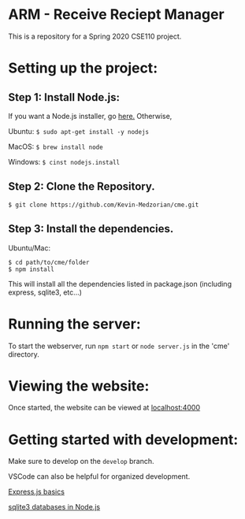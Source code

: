 # ARM - Receive Reciept Manager
This is a repository for a Spring 2020 CSE110 project.

# Setting up the project:
## Step 1: Install Node.js: 
If you want a Node.js installer, go [here.](https://nodejs.org/en/download/) Otherwise,

Ubuntu: `$ sudo apt-get install -y nodejs`

MacOS: `$ brew install node`

Windows: `$ cinst nodejs.install`

## Step 2: Clone the Repository.
```
$ git clone https://github.com/Kevin-Medzorian/cme.git
```

## Step 3: Install the dependencies.
Ubuntu/Mac:
```
$ cd path/to/cme/folder
$ npm install
```
This will install all the dependencies listed in package.json (including express, sqlite3, etc...)

# Running the server:
To start the webserver, run ` npm start ` or ` node server.js ` in the 'cme' directory.

# Viewing the website:
Once started, the website can be viewed at [localhost:4000](http://localhost:4000/)

# Getting started with development:
Make sure to develop on the `develop` branch.

VSCode can also be helpful for organized development.

[Express.js basics](https://expressjs.com/en/starter/installing.html)

[sqlite3 databases in Node.js](https://www.sqlitetutorial.net/sqlite-nodejs/)



